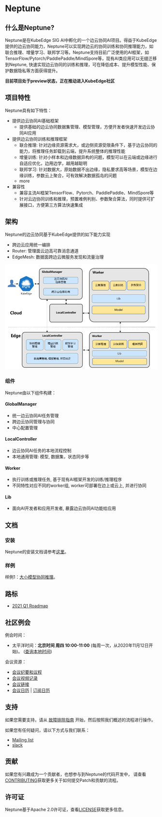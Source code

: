 # Neptune
## 什么是Neptune?
Neptune是在KubeEdge SIG AI中孵化的一个边云协同AI项目。得益于KubeEdge提供的边云协同能力，Neptune可以实现跨边云的协同训练和协同推理能力，如联合推理、增量学习、联邦学习等。Neptune支持目前广泛使用的AI框架，如TensorFlow/Pytorch/PaddlePaddle/MindSpore等，现有AI类应用可以无缝迁移到Neptune, 快速实现边云协同的训练和推理，可在降低成本、提升模型性能、保护数据隐私等方面获得提升。

**目前项目处于preview状态，正在推动进入KubeEdge社区**

## 项目特性
Neptune具有如下特性：
* 提供边云协同AI基础框架
    * 提供基础的边云协同数据集管理、模型管理，方便开发者快速开发边云协同AI应用
* 提供边云协同训练和推理框架
    * 联合推理: 针对边缘资源需求大，或边侧资源受限条件下，基于边云协同的能力，将推理任务卸载到云端，提升系统整体的推理性能
    * 增量训练: 针对小样本和边缘数据异构的问题，模型可以在云端或边缘进行自适应优化，边用边学，越用越聪明
    * 联邦学习: 针对数据大，原始数据不出边缘，隐私要求高等场景，模型在边缘训练，参数云上聚合，可有效解决数据孤岛的问题
    * more
* 兼容性
    * 兼容主流AI框架TensorFlow、Pytorch、PaddlePaddle、MindSpore等
    * 针对云边协同训练和推理，预置难例判别、参数聚合算法，同时提供可扩展接口，方便第三方算法快速集成


## 架构
Neptune的边云协同基于KubeEdge提供的如下能力实现
* 跨边云应用统一编排
* Router: 管理面云边高可靠消息通道
* EdgeMesh: 数据面跨边云微服务发现和流量治理

<div align=center>
<img src="./docs/proposals/images/framework-zh.png"/>
</div>


### 组件
Neptune由以下组件构建：


#### GlobalManager
* 统一边云协同AI任务管理
* 跨边云协同管理与协同
* 中心配置管理

#### LocalController
* 边云协同AI任务的本地流程控制
* 本地通用管理: 模型, 数据集，状态同步等

#### Worker
* 执行训练或推理任务, 基于现有AI框架开发的训练/推理程序
* 不同特性对应不同的worker组, worker可部署在边上或云上, 并进行协同

#### Lib
* 面向AI开发者和应用开发者, 暴露边云协同AI功能给应用




## 文档
### 安装
Neptune的安装文档请参考[这里](/docs/setup/install.md)。

### 样例
样例1：[大小模型协同推理](/examples/helmet_detection_inference/README.md)。


## 路标

* [2021 Q1 Roadmap](./docs/roadmap.md#2021-q1-roadmap)

## 社区例会

例会时间：
- 太平洋时间：**北京时间 周四 10:00-11:00** (每周一次，从2020年11月12日开始)。
([查询本地时间](https://www.thetimezoneconverter.com/?t=10%3A00&tz=GMT%2B8&))

会议资源：
- [会议纪要和议程](https://docs.google.com/document/d/12n3kGUWTkAH4q2Wv5iCVGPTA_KRWav_eakbFrF9iAww/edit)
- [会议视频记录](https://www.youtube.com/playlist?list=PLQtlO1kVWGXkRGkjSrLGEPJODoPb8s5FM)
- [会议链接](https://zoom.us/j/4167237304)
- [会议日历](https://calendar.google.com/calendar/u/0/r?cid=Y19nODluOXAwOG05MzFiYWM3NmZsajgwZzEwOEBncm91cC5jYWxlbmRhci5nb29nbGUuY29t) | [订阅日历](https://calendar.google.com/calendar/u/0/r?cid=OHJqazhvNTE2dmZ0ZTIxcWlidmxhZTNsajRAZ3JvdXAuY2FsZW5kYXIuZ29vZ2xlLmNvbQ)

## 支持
如果您需要支持，请从 [故障排除指南](./docs/troubleshooting.md) 开始，然后按照我们概述的流程进行操作。

如果您有任何疑问，请以下方式与我们联系：
- [Mailing list](https://groups.google.com/forum/#!forum/kubeedge)
- [slack](https://app.slack.com/client/TDZ5TGXQW/C01EG84REVB/details)

## 贡献

如果您有兴趣成为一个贡献者，也想参与到Neptune的代码开发中，
请查看[CONTRIBUTING](CONTRIBUTING.md)获取更多关于如何提交Patch和贡献的流程。

## 许可证

Neptune基于Apache 2.0许可证，查看[LICENSE](LICENSE)获取更多信息。
